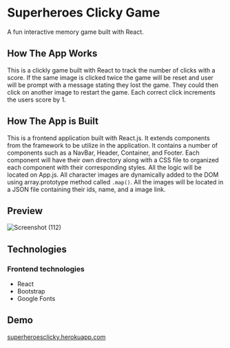 # Superheroes Clicky Game
A fun interactive memory game built with React.

## How The App Works
This is a clickly game built with React to track the number of clicks with a score. If the same image is clicked twice the game will be reset and user will be prompt with a message stating they lost the game. They could then click on another image to restart the game. Each correct click increments the users score by 1.

## How The App is Built
This is a frontend application built with React.js. It extends components from the framework to be utilize in the application. It contains a number of components such as a NavBar, Header, Container, and Footer. Each component will have their own directory along with a CSS file to organized each component with their corresponding styles. All the logic will be located on App.js. All character images are dynamically added to the DOM using array.prototype method called ```.map()```. All the images will be located in a JSON file containing their ids, name, and a image link.

## Preview

![Screenshot (112)](https://user-images.githubusercontent.com/52462582/74182701-8c497200-4c11-11ea-8575-9d6d9702101b.png)

## Technologies

### Frontend technologies
* React
* Bootstrap
* Google Fonts

## Demo

[superheroesclicky.herokuapp.com](https://superheroesclicky.herokuapp.com/)
